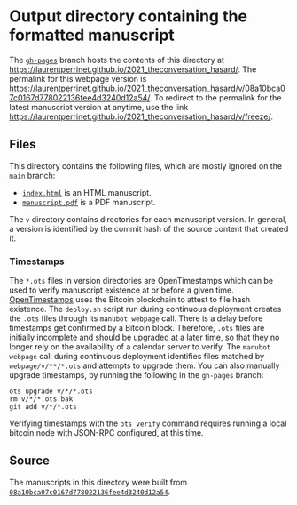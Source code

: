 # Output directory containing the formatted manuscript

The [`gh-pages`](https://github.com/laurentperrinet/2021_theconversation_hasard/tree/gh-pages) branch hosts the contents of this directory at <https://laurentperrinet.github.io/2021_theconversation_hasard/>.
The permalink for this webpage version is <https://laurentperrinet.github.io/2021_theconversation_hasard/v/08a10bca07c0167d778022136fee4d3240d12a54/>.
To redirect to the permalink for the latest manuscript version at anytime, use the link <https://laurentperrinet.github.io/2021_theconversation_hasard/v/freeze/>.

## Files

This directory contains the following files, which are mostly ignored on the `main` branch:

+ [`index.html`](index.html) is an HTML manuscript.
+ [`manuscript.pdf`](manuscript.pdf) is a PDF manuscript.

The `v` directory contains directories for each manuscript version.
In general, a version is identified by the commit hash of the source content that created it.

### Timestamps

The `*.ots` files in version directories are OpenTimestamps which can be used to verify manuscript existence at or before a given time.
[OpenTimestamps](https://opentimestamps.org/) uses the Bitcoin blockchain to attest to file hash existence.
The `deploy.sh` script run during continuous deployment creates the `.ots` files through its `manubot webpage` call.
There is a delay before timestamps get confirmed by a Bitcoin block.
Therefore, `.ots` files are initially incomplete and should be upgraded at a later time, so that they no longer rely on the availability of a calendar server to verify.
The `manubot webpage` call during continuous deployment identifies files matched by `webpage/v/**/*.ots` and attempts to upgrade them.
You can also manually upgrade timestamps, by running the following in the `gh-pages` branch:

```shell
ots upgrade v/*/*.ots
rm v/*/*.ots.bak
git add v/*/*.ots
```

Verifying timestamps with the `ots verify` command requires running a local bitcoin node with JSON-RPC configured, at this time.

## Source

The manuscripts in this directory were built from
[`08a10bca07c0167d778022136fee4d3240d12a54`](https://github.com/laurentperrinet/2021_theconversation_hasard/commit/08a10bca07c0167d778022136fee4d3240d12a54).
